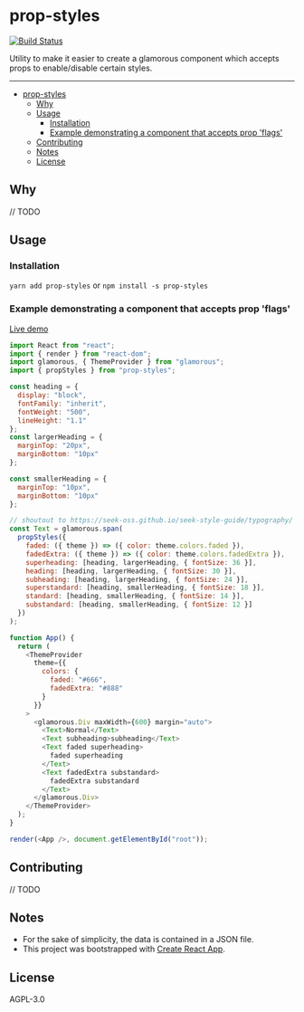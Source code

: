 # prop-styles

[![Build Status](https://travis-ci.org/peterschussheim/prop-styles.svg?branch=master)](https://travis-ci.org/peterschussheim/prop-styles)

Utility to make it easier to create a glamorous component which accepts props to enable/disable certain styles.

---

- [prop-styles](#prop-styles)
  - [Why](#why)
  - [Usage](#usage)
    - [Installation](#installation)
    - [Example demonstrating a component that accepts prop 'flags'](#example-demonstrating-a-component-that-accepts-prop-flags)
  - [Contributing](#contributing)
  - [Notes](#notes)
  - [License](#license)

## Why

// TODO

## Usage

### Installation

`yarn add prop-styles` or `npm install -s prop-styles`

### Example demonstrating a component that accepts prop 'flags'
[Live demo](https://codesandbox.io/s/92m6q0krqr)

```javascript
import React from "react";
import { render } from "react-dom";
import glamorous, { ThemeProvider } from "glamorous";
import { propStyles } from "prop-styles";

const heading = {
  display: "block",
  fontFamily: "inherit",
  fontWeight: "500",
  lineHeight: "1.1"
};
const largerHeading = {
  marginTop: "20px",
  marginBottom: "10px"
};

const smallerHeading = {
  marginTop: "10px",
  marginBottom: "10px"
};

// shoutout to https://seek-oss.github.io/seek-style-guide/typography/
const Text = glamorous.span(
  propStyles({
    faded: ({ theme }) => ({ color: theme.colors.faded }),
    fadedExtra: ({ theme }) => ({ color: theme.colors.fadedExtra }),
    superheading: [heading, largerHeading, { fontSize: 36 }],
    heading: [heading, largerHeading, { fontSize: 30 }],
    subheading: [heading, largerHeading, { fontSize: 24 }],
    superstandard: [heading, smallerHeading, { fontSize: 18 }],
    standard: [heading, smallerHeading, { fontSize: 14 }],
    substandard: [heading, smallerHeading, { fontSize: 12 }]
  })
);

function App() {
  return (
    <ThemeProvider
      theme={{
        colors: {
          faded: "#666",
          fadedExtra: "#888"
        }
      }}
    >
      <glamorous.Div maxWidth={600} margin="auto">
        <Text>Normal</Text>
        <Text subheading>subheading</Text>
        <Text faded superheading>
          faded superheading
        </Text>
        <Text fadedExtra substandard>
          fadedExtra substandard
        </Text>
      </glamorous.Div>
    </ThemeProvider>
  );
}

render(<App />, document.getElementById("root"));
```

## Contributing

// TODO

## Notes

- For the sake of simplicity, the data is contained in a JSON file.
- This project was bootstrapped with [Create React App](https://github.com/facebookincubator/create-react-app).

## License

AGPL-3.0
